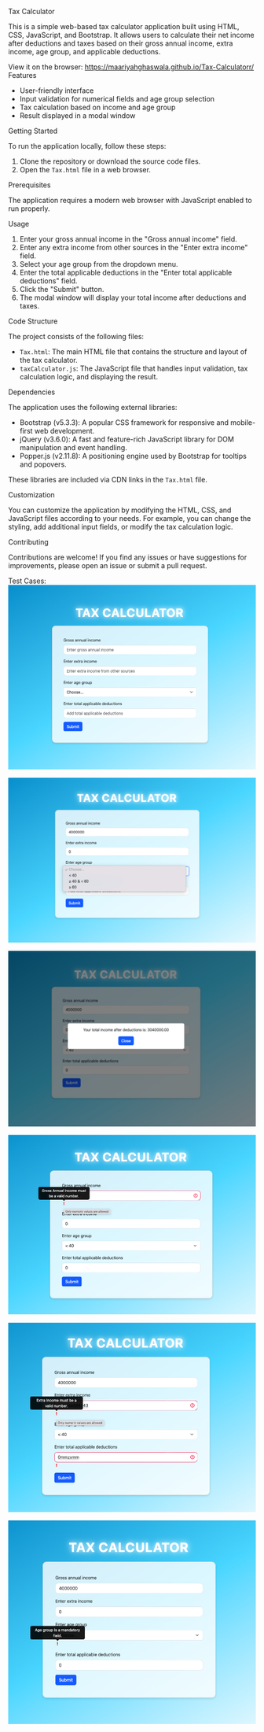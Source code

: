 Tax Calculator

This is a simple web-based tax calculator application built using HTML, CSS, JavaScript, and Bootstrap. It allows users to calculate their net income after deductions and taxes based on their gross annual income, extra income, age group, and applicable deductions.

View it on the browser: https://maariyahghaswala.github.io/Tax-Calculatorr/
Features

- User-friendly interface
- Input validation for numerical fields and age group selection
- Tax calculation based on income and age group
- Result displayed in a modal window

Getting Started

To run the application locally, follow these steps:

1. Clone the repository or download the source code files.
2. Open the `Tax.html` file in a web browser.

Prerequisites

The application requires a modern web browser with JavaScript enabled to run properly.

Usage

1. Enter your gross annual income in the "Gross annual income" field.
2. Enter any extra income from other sources in the "Enter extra income" field.
3. Select your age group from the dropdown menu.
4. Enter the total applicable deductions in the "Enter total applicable deductions" field.
5. Click the "Submit" button.
6. The modal window will display your total income after deductions and taxes.

Code Structure 

The project consists of the following files:

- `Tax.html`: The main HTML file that contains the structure and layout of the tax calculator.
- `taxCalculator.js`: The JavaScript file that handles input validation, tax calculation logic, and displaying the result.

Dependencies

The application uses the following external libraries:

- Bootstrap (v5.3.3): A popular CSS framework for responsive and mobile-first web development.
- jQuery (v3.6.0): A fast and feature-rich JavaScript library for DOM manipulation and event handling.
- Popper.js (v2.11.8): A positioning engine used by Bootstrap for tooltips and popovers.

These libraries are included via CDN links in the `Tax.html` file.

Customization

You can customize the application by modifying the HTML, CSS, and JavaScript files according to your needs. For example, you can change the styling, add additional input fields, or modify the tax calculation logic.

Contributing

Contributions are welcome! If you find any issues or have suggestions for improvements, please open an issue or submit a pull request.

Test Cases:
![Test Case 1](https://github.com/maariyahghaswala/Tax-Calculatorr/blob/main/testcase1.png?raw=true)

![Test Case 2](https://github.com/maariyahghaswala/Tax-Calculatorr/blob/main/testcase2.png?raw=true)

![Test Case 3](https://github.com/maariyahghaswala/Tax-Calculatorr/blob/main/testcase3.png?raw=true)

![Test Case 4](https://github.com/maariyahghaswala/Tax-Calculatorr/blob/main/testcase4.png?raw=true)

![Test Case 5](https://github.com/maariyahghaswala/Tax-Calculatorr/blob/main/testcase5.png?raw=true)

![Test Case 6](https://github.com/maariyahghaswala/Tax-Calculatorr/blob/main/testcase6.png?raw=true)


